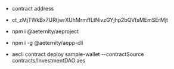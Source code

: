 - contract address
- ct_zMjTWkBx7URtjwrXUhMrmffLtNivzGYjhp2bQVfsMEmSErMjt


- npm i @aeternity/aeproject
- npm i -g @aeternity/aepp-cli
- aecli contract deploy sample-wallet --contractSource contracts/InvestmentDAO.aes